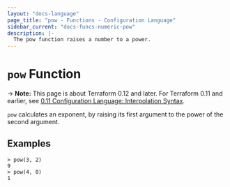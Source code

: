 ```yaml
---
layout: "docs-language"
page_title: "pow - Functions - Configuration Language"
sidebar_current: "docs-funcs-numeric-pow"
description: |-
  The pow function raises a number to a power.
---
```


# `pow` Function

-> **Note:** This page is about Terraform 0.12 and later. For Terraform 0.11 and
earlier, see
[0.11 Configuration Language: Interpolation Syntax](../../configuration-0-11/interpolation.html).

`pow` calculates an exponent, by raising its first argument to the power of the second argument.

## Examples

```
> pow(3, 2)
9
> pow(4, 0)
1
```
